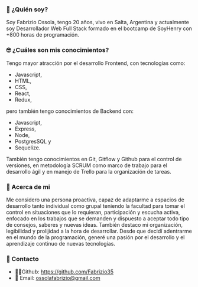 ### 🙋 ¿Quién soy? 

Soy Fabrizio Ossola, tengo 20 años, vivo en Salta, Argentina y actualmente soy Desarrollador Web Full Stack formado en el bootcamp de SoyHenry con +800 horas de programación.

### 🤓 ¿Cuáles son mis conocimientos? 

Tengo mayor atracción por el desarrollo Frontend, con tecnologías como: 
* Javascript,
* HTML,
* CSS,
* React,
* Redux, 

pero también tengo conocimientos de Backend con:
* Javascript, 
* Express,
* Node, 
* PostgresSQL y 
* Sequelize.

También tengo conocimientos en Git, Gitflow y Github para el control de versiones, en metodología SCRUM como marco de trabajo para el desarrollo ágil y en manejo de Trello para la organización de tareas.

### 🤔 Acerca de mi 

Me considero una persona proactiva, capaz de adaptarme a espacios de desarrollo tanto individual como grupal teniendo la facultad para tomar el control en situaciones que lo requieran, participación y escucha activa, enfocado en los trabajos que se demanden y dispuesto a aceptar todo tipo de consejos, saberes y nuevas ideas. También destaco mi organización, legibilidad y prolijidad a la hora de desarrollar. Desde que decidí adentrarme en el mundo de la programación, generé una pasión por el desarrollo y el aprendizaje continuo de nuevas tecnologías.

### 📩 Contacto 

* 👨‍💻Github: https://github.com/Fabrizio35
* 📧 Email: ossolafabrizio@gmail.com

<!--
**Fabrizio35/Fabrizio35** is a ✨ _special_ ✨ repository because its `README.md` (this file) appears on your GitHub profile.

Here are some ideas to get you started:

- 🔭 I’m currently working on ...
- 🌱 I’m currently learning ...
- 👯 I’m looking to collaborate on ...
- 🤔 I’m looking for help with ...
- 💬 Ask me about ...
- 📫 How to reach me: ...
- 😄 Pronouns: ...
- ⚡ Fun fact: ...
-->
